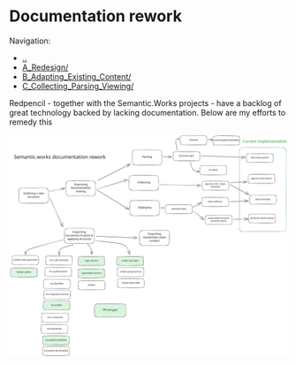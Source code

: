 # Documentation rework

Navigation:
- [..](../)
- [A_Redesign/](A_Redesign/)
- [B_Adapting_Existing_Content/](B_Adapting_Existing_Content/)
- [C_Collecting_Parsing_Viewing/](C_Collecting_Parsing_Viewing/)

Redpencil - together with the Semantic.Works projects - have a backlog of great technology backed by lacking documentation. Below are my efforts to remedy this

![An overview of my documentation rework efforts](_assets/documentation-rework.excalidraw.svg)
